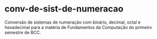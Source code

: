 # conv-de-sist-de-numeracao
Conversão de sistemas de numeração com binário, decimal, octal e hexadecimal para a matéria de Fundamentos da Computação do primeiro semestre de BCC.
